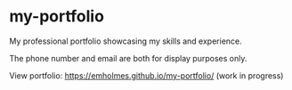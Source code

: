 # my-portfolio
My professional portfolio showcasing my skills and experience. 


The phone number and email are both for display purposes only.


View portfolio: https://emholmes.github.io/my-portfolio/ (work in progress)